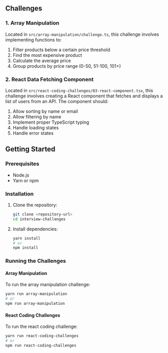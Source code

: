 ## Challenges

### 1. Array Manipulation

Located in `src/array-manipulation/challenge.ts`, this challenge involves implementing functions to:

1. Filter products below a certain price threshold
2. Find the most expensive product
3. Calculate the average price
4. Group products by price range (0-50, 51-100, 101+)

### 2. React Data Fetching Component

Located in `src/react-coding-challenges/03-react-component.tsx`, this challenge involves creating a React component that fetches and displays a list of users from an API. The component should:

1. Allow sorting by name or email
2. Allow filtering by name
3. Implement proper TypeScript typing
4. Handle loading states
5. Handle error states

## Getting Started

### Prerequisites

- Node.js
- Yarn or npm

### Installation

1. Clone the repository:

   ```sh
   git clone <repository-url>
   cd interview-challenges
   ```

2. Install dependencies:
   ```sh
   yarn install
   # or
   npm install
   ```

### Running the Challenges

#### Array Manipulation

To run the array manipulation challenge:

````sh
yarn run array-manipulation
# or
npm run array-manipulation
````

#### React Coding Challenges

To run the react coding challenge:
```sh
yarn run react-coding-challenges
# or
npm run react-coding-challenges
````
